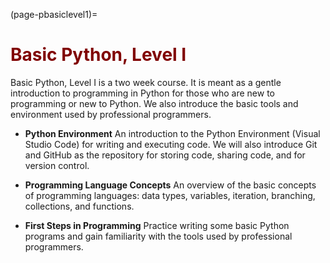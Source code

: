 (page-pbasiclevel1)=
# <font color="maroon">Basic Python, Level I</font>


Basic Python, Level I is a two week course. It is meant as a gentle introduction to programming in Python for those who are new to programming or new to Python. We also introduce the basic tools and environment used by professional programmers.


- **Python Environment** An introduction to the Python Environment (Visual Studio Code) for writing and executing code. We will also introduce Git and GitHub as the repository for storing code, sharing code, and for version control.

- **Programming Language Concepts** An overview of the basic concepts of programming languages: data types, variables, iteration, branching, collections, and functions.

- **First Steps in Programming** Practice writing some basic Python programs and gain familiarity with the tools used by professional programmers.


